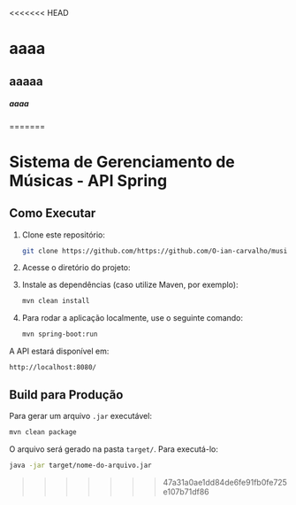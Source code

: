 <<<<<<< HEAD
# aaaa
## aaaaa
##### aaaa
=======
# Sistema de Gerenciamento de Músicas - API Spring

## Como Executar

1. Clone este repositório:
   ```sh
   git clone https://github.com/https://github.com/O-ian-carvalho/musics-back
   ```
2. Acesse o diretório do projeto:
  
3. Instale as dependências (caso utilize Maven, por exemplo):
   ```sh
   mvn clean install
   ```
4. Para rodar a aplicação localmente, use o seguinte comando:
   ```sh
   mvn spring-boot:run
   ```

A API estará disponível em:
```
http://localhost:8080/
```

## Build para Produção

Para gerar um arquivo `.jar` executável:
```sh
mvn clean package
```
O arquivo será gerado na pasta `target/`. Para executá-lo:
```sh
java -jar target/nome-do-arquivo.jar
```

>>>>>>> 47a31a0ae1dd84de6fe91fb0fe725e107b71df86
